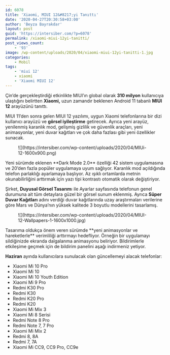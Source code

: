 ```yaml
---
id: 6078
title: 'Xiaomi, MIUI 12&#8217;yi Tanıttı'
date: '2020-04-27T20:30:58+03:00'
author: 'Beyza Bayrakdar'
layout: post
guid: 'https://intersiber.com/?p=6078'
permalink: /xiaomi-miui-12yi-tanitti/
post_views_count:
    - '93'
image: /wp-content/uploads/2020/04/xiaomi-miui-12yi-tanitti-1.jpg
categories:
    - Mobil
tags:
    - 'miui 12'
    - xiaomi
    - 'Xiaomi MIUI 12'
---
```


Çin’de gerçekleştirdiği etkinlikte MIUI’ın global olarak **310 milyon** kullanıcıya ulaştığını belirtten **Xiaomi,** uzun zamandır beklenen Android 11 tabanlı **MIUI 12** arayüzünü tanıttı.

MIUI 11’den sonra gelen MIUI 12 yazılımı, uygun Xiaomi telefonlarına bir dizi kullanıcı arayüzü ve **görsel iyileştirme** getirecek. Ayrıca yeni arayüz, yenilenmiş karanlık mod, gelişmiş gizlilik ve güvenlik araçları, yeni animasyonlar, yeni duvar kağıtları ve çok daha fazlası gibi yeni özellikler sunacak.

<figure class="wp-block-image size-large">![](https://intersiber.com/wp-content/uploads/2020/04/MIUi-12-1600x900.png)</figure>Yeni sürümde eklenen **Dark Mode 2.0** özelliği 42 sistem uygulamasına ve 20’den fazla popüler uygulamaya uyum sağlıyor. Karanlık mod açıldığında telefon parlaklığı ayarlamaya başlıyor. Az ışıklı ortamlarda metnin okunabilirliğini arttırmak için yazı tipi kontrastı otomatik olarak değiştiriyor.

Şirket, **Duyusal Görsel Tasarım**ı ile Ayarlar sayfasında telefonun genel durumuna ait tüm detaylara güzel bir görsel sunum eklenmiş. Ayrıca **Süper Duvar Kağıtları** adını verdiği duvar kağıtlarında uzay araştırmaları verilerine göre Mars ve Dünya’nın yüksek kalitede 3 boyutlu modellerini tasarlamış.

<figure class="wp-block-image size-large">![](https://intersiber.com/wp-content/uploads/2020/04/MIUI-12-Wallpapers-1-1600x1000.jpg)</figure>Tasarıma oldukça önem veren sürümde **yeni animasyonlar ve hareketlerle** verimliliği arttırmayı hedefliyor. Örneğin bir uygulamayı sildiğinizde ekranda dalgalanma animasyonu beliriyor. Bildirimlerle etkileşime geçmek için de bildirim panelini aşağı indirmeniz yetiyor.

**Haziran** ayında kullanıcılara sunulacak olan güncellemeyi alacak telefonlar:

- Xiaomi Mi 10 Pro
- Xiaomi Mi 10
- Xiaomi Mi 10 Youth Edition
- Xiaomi Mi 9 Pro
- Redmi K30 Pro
- Redmi K30
- Redmi K20 Pro
- Redmi K20
- Xiaomi Mi Mix 3
- Xiaomi Mi 8 Serisi
- Redmi Note 8 Pro
- Redmi Note 7, 7 Pro
- Xiaomi Mi Mix 2
- Redmi 8, 8A
- Redmi 7, 7A
- Xiaomi Mi CC9, CC9 Pro, CC9e